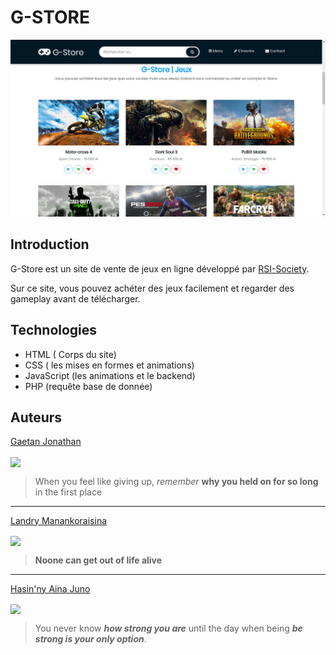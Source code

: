 # G-STORE

<img src="https://github.com/jahjuno/Sale-of-Game/blob/master/public/images/preview.png">

## Introduction
G-Store est un site de vente de jeux en ligne développé par [RSI-Society](https://github.com/RSI-Society).

Sur ce site, vous pouvez achéter des jeux facilement et regarder des gameplay avant de télécharger.

## Technologies
- HTML ( Corps du site)
- CSS   ( les mises en formes et animations)
- JavaScript  (les animations et le backend)
- PHP (requête base de donnée)


## Auteurs

    

[Gaetan Jonathan](https://gaetan1903.gitthub.io)

<img align="center" src="https://scontent.ftnr1-1.fna.fbcdn.net/v/t1.0-1/c0.7.160.160a/p160x160/70915215_1101650060031768_2165901172139884544_n.jpg?_nc_cat=109&_nc_eui2=AeG-BAZvZyPFs2rKwx6hnsHXJzgIzOUkqknbXrtnirlRZnMUcKvAkAuh_ARLdkWoSi59po6QPUgcR8QsOkaZbBFKxmLqUwl20mW1p4NB0WLBDg&_nc_oc=AQnViA_OMeXpBtqRIPZNW_4tDYy5wWy69ixaj0lfS6SkDMTYFX9GKHGx5HwaiRwuN04&_nc_ht=scontent.ftnr1-1.fna&oh=5b2a419dea178c2938e50dee3255f3c7&oe=5E640ED9">

> When you feel like giving up, *remember* **why you held on for so long** in the first place

________________


[Landry Manankoraisina](https://Landris18.github.io) 

<img align="center" src="https://scontent.ftnr1-1.fna.fbcdn.net/v/t1.0-1/c0.0.160.160a/p160x160/38431607_645068425859121_4886376218120683520_n.jpg?_nc_cat=110&_nc_eui2=AeFZ9DHG0t9Td9ZgidPdyQOLw7HyxvjgNGwF7t4JnrraWyytEHAfv8lmQe0jnX61ilSB-kdt91YgCsWpfG4erJwfny3o8ZzJFLioQlWJXfxr7A&_nc_oc=AQmChTHtmnoGz2ShNF31BcZQFBPh5C6_vYAPRITY8tMJnj5ezdcU0hNbHyyM19zLrgY&_nc_ht=scontent.ftnr1-1.fna&oh=7f2062596f98dd20f6c4f13fdfe8e8cf&oe=5E6417E3">

> **Noone can get out of life alive**

__________________


[Hasin'ny Aina Juno](https://jahjuno.github.io)

<img align="center" src="https://scontent.ftnr1-1.fna.fbcdn.net/v/t1.0-1/c27.0.160.160a/p160x160/44991690_104554680546388_6389584371942162432_n.jpg?_nc_cat=107&_nc_eui2=AeEXvgWxWaimHudt4mxqMzaw2URQGSGww3iL3YOQKPhhajziDoWcfDKoqFbMx-M4CT-CEe4UPQcrhwYxVSkDR9rN3oyMO4gPPbURopTAcDQOgA&_nc_oc=AQnJ8MRY6m3ZuMxcsigTNbdadY7qmTfJ_rbt9L_5GIp-RWd_lOi_Z-4zvdAxGdw2ZiI&_nc_ht=scontent.ftnr1-1.fna&oh=e067543dd2d4167a082dd35cb535b91d&oe=5E5DA2CF">

> You never know  ***how strong you are*** until the day when being ***be strong is your only option***.

